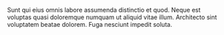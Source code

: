 Sunt qui eius omnis labore assumenda distinctio et quod.
Neque est voluptas quasi doloremque numquam ut aliquid vitae illum.
Architecto sint voluptatem beatae dolorem.
Fuga nesciunt impedit soluta.